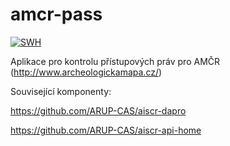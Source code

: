 # amcr-pass

[![SWH](https://archive.softwareheritage.org/badge/origin/https://github.com/ARUP-CAS/aiscr-pass/)](https://archive.softwareheritage.org/browse/origin/?origin_url=https://github.com/ARUP-CAS/aiscr-pass)

Aplikace pro kontrolu přístupových práv pro AMČR (http://www.archeologickamapa.cz/)

Související komponenty:

https://github.com/ARUP-CAS/aiscr-dapro

https://github.com/ARUP-CAS/aiscr-api-home
